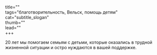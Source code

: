 title=""  
tags="благотворительность, Вельск, помощь детям"  
cat="subtitle_slogan"  
thumb=""  
lead=""  
+++

20 лет мы помогаем семьям с детьми, которые оказались в трудной жизненной ситуации и остро нуждаются в вашей поддержке. 
